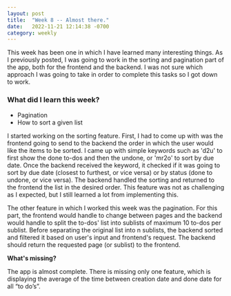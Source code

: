 ```yaml
---
layout: post
title:  "Week 8 -- Almost there."
date:   2022-11-21 12:14:38 -0700
category: weekly
---
```

This week has been one in which I have learned many interesting things. As I previously posted, I was going to work in the sorting and pagination part of the app, both for the frontend and the backend. I was not sure which approach I was going to take in order to complete this tasks so I got down to work.

### What did I learn this week?
- Pagination
- How to sort a given list

I started working on the sorting feature. First, I had to come up with was the frontend going to send to the backend the order in which the user would like the items to be sorted. I came up with simple keywords such as 'd2u' to first show the done to-dos and then the undone, or 'mr2o' to sort by due date. Once the backend received the keyword, it checked if it was going to sort by due date (closest to furthest, or vice versa) or by status (done to undone, or vice versa). The backend handled the sorting and returned to the frontend the list in the desired order. This feature was not as challenging as I expected, but I still learned a lot from implementing this.

The other feature in which I worked this week was the pagination. For this part, the frontend would handle to change between pages and the backend would handle to split the to-dos' list into sublists of maximum 10 to-dos per sublist. Before separating the original list into n sublists, the backend sorted and filtered it based on user's input and frontend's request. The backend should return the requested page (or sublist) to the frontend.

**What's missing?** 

The app is almost complete. There is missing only one feature, which is displaying the average of the time between creation date and done date for all “to do’s”.